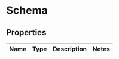 
# Schema

## Properties
Name | Type | Description | Notes
------------ | ------------- | ------------- | -------------



